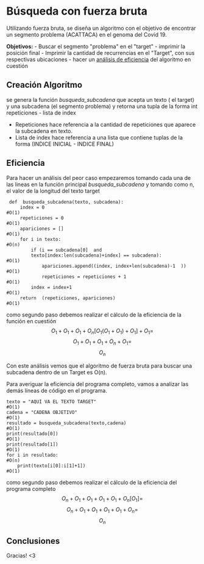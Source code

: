 Búsqueda con fuerza bruta
=========================

Utilizando fuerza bruta, se diseña un algoritmo con el objetivo de
encontrar un segmento problema (ACATTACA) en el genoma del Covid 19.

**Objetivos:** - Buscar el segmento "problema" en el "target" - imprimir
la posición final - Imprimir la cantidad de recurrencias en el "Target",
con sus respectivas ubicaciones - hacer un [análisis de
eficiencia](#Eficiencia) del algoritmo en cuestión

Creación Algorítmo
------------------

se genera la función *busqueda\_subcadena* que acepta un texto ( el
target) y una subcadena (el segmento problema) y retorna una tupla de la
forma int repeticiones - lista de index

-   Repeticiones hace referencia a la cantidad de repeticiones que
    aparece la subcadena en texto.
-   Lista de index hace referencia a una lista que contiene tuplas de la
    forma (INDICE INICIAL - INDICE FINAL)

Eficiencia
----------

Para hacer un análisis del peor caso empezaremos tomando cada una de las
lineas en la función principal *busqueda\_subcadena* y tomando como n,
el valor de la longitud del texto target

     def  busqueda_subcadena(texto, subcadena):
         index = 0                                                      #O(1)
         repeticiones = 0                                               #O(1)
         apariciones = []                                               #O(1)
         for i in texto:                                                #O(n)
             if (i == subcadena[0]  and 
             texto[index:len(subcadena)+index] == subcadena):           #O(1)
                 apariciones.append((index, index+len(subcadena)-1  ))  #O(1)
                 repeticiones = repeticiones + 1                        #O(1)
             index = index+1                                            #O(1)
         return  (repeticiones, apariciones)                            #O(1)

como segundo paso debemos realizar el cálculo de la eficiencia de la
función en cuestión
$$ {O_1 + O_1 + O_1 + O_n[O_1 (O_1+O_1) + O_1] +O_1 = }$$
$$ {O_1 + O_1 + O_1 + O_n +O_1 = }$$ $$ {O_n  }$$

Con este análisis vemos que el algoritmo de fuerza bruta para buscar una
subcadena dentro de un Target es O(n).

Para averiguar la eficiencia del programa completo, vamos a analizar las
demás líneas de código en el programa.

    texto = "AQUÍ VA EL TEXTO TARGET"                                   #O(1)
    cadena = "CADENA OBJETIVO"                                          #O(1)
    resultado = busqueda_subcadena(texto,cadena)                        #O(1)
    print(resultado[0])                                                 #O(1)
    print(resultado[1])                                                 #O(1)
    for i in resultado:                                                 #O(n)
        print(texto[i[0]:i[1]+1])                                       #O(1)
                                        

como segundo paso debemos realizar el cálculo de la eficiencia del
programa completo $$ {O_n + O_1 + O_1 +O_1 +O_1 +O_n[O_1]  = }$$
$$ {O_n + O_1 + O_1 +O_1+O_1  + O_n = }$$ $$ {O_n  }$$

Conclusiones
------------

Gracias! \<3
